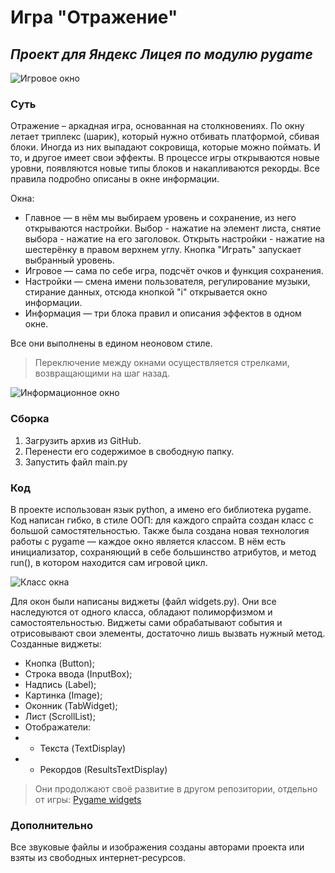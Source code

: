 # Игра "Отражение" 
## _Проект для Яндекс Лицея по модулю pygame_

![Игровое окно](https://thumb.cloud.mail.ru/weblink/thumb/xw1/mqaw/V33Ntjdj7)

### Суть
Отражение – аркадная игра, основанная на столкновениях. По окну летает триплекс (шарик), который нужно отбивать платформой, сбивая блоки. Иногда из них выпадают сокровища, которые можно поймать. И то, и другое имеет свои эффекты.
В процессе игры открываются новые уровни, появляются новые типы блоков и накапливаются рекорды. Все правила подробно описаны в окне информации.

Окна:
- Главное — в нём мы выбираем уровень и сохранение, из него открываются настройки.
Выбор - нажатие на элемент листа, снятие выбора - нажатие на его заголовок.
Открыть настройки - нажатие на шестерёнку в правом верхнем углу. Кнопка "Играть" запускает выбранный уровень.
- Игровое — сама по себе игра, подсчёт очков и функция сохранения.
- Настройки — смена имени пользователя, регулирование музыки, стирание данных, отсюда кнопкой "i" открывается окно информации.
- Информация — три блока правил и описания эффектов в одном окне.

Все они выполнены в едином неоновом стиле.

> Переключение между окнами осуществляется стрелками, возвращающими на шаг назад.

![Информационное окно](https://thumb.cloud.mail.ru/weblink/thumb/xw1/s8Xs/G8kYmY9oj)

### Сборка

1. Загрузить архив из GitHub.
2. Перенести его содержимое в свободную папку.
3. Запустить файл main.py

### Код

В проекте использован язык python, а имено его библиотека pygame. Код написан гибко, в стиле ООП: для каждого спрайта создан класс с большой самостятельностью.
Также была создана новая технология работы с pygame — каждое окно является классом. В нём есть инициализатор, сохраняющий в себе большинство атрибутов, и метод run(), в котором находится сам игровой цикл.

![Класс окна](https://thumb.cloud.mail.ru/weblink/thumb/xw1/qBGs/tRvTTeNps)

Для окон были написаны виджеты (файл widgets.py). Они все наследуются от одного класса, обладают полиморфизмом и самостоятельностью. Виджеты сами обрабатывают события и отрисовывают свои элементы, достаточно лишь вызвать нужный метод.
Созданные виджеты:
- Кнопка (Button);
- Строка ввода (InputBox);
- Надпись (Label);
- Картинка (Image);
- Оконник (TabWidget);
- Лист (ScrollList);
- Отображатели: 
- - Текста (TextDisplay)
- - Рекордов (ResultsTextDisplay)

> Они продолжают своё развитие в другом репозитории, отдельно от игры: [Pygame widgets](https://github.com/RostislavShishmarev/Pygame_Widgets)

### Дополнительно
Все звуковые файлы и изображения созданы авторами проекта или взяты из свободных интернет-ресурсов.